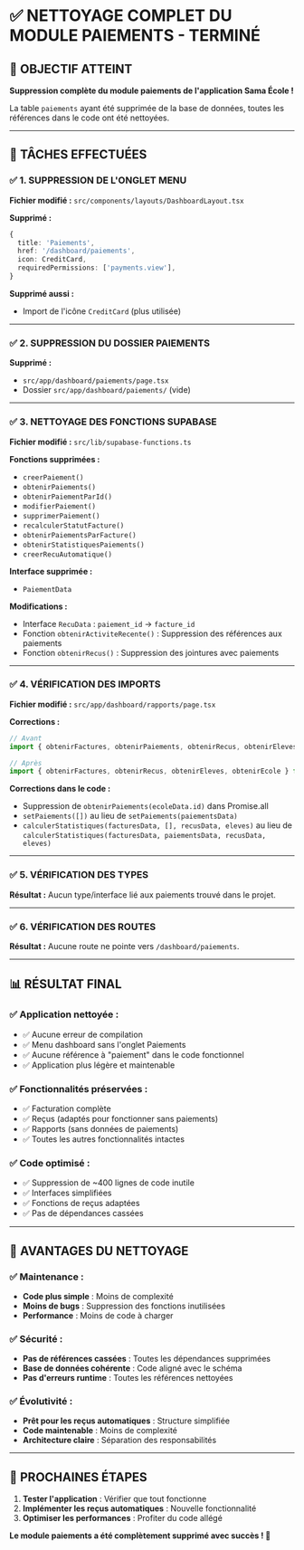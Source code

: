 # ✅ NETTOYAGE COMPLET DU MODULE PAIEMENTS - TERMINÉ

## 🎯 OBJECTIF ATTEINT

**Suppression complète du module paiements de l'application Sama École !**

La table `paiements` ayant été supprimée de la base de données, toutes les références dans le code ont été nettoyées.

---

## 🔧 TÂCHES EFFECTUÉES

### **✅ 1. SUPPRESSION DE L'ONGLET MENU**

**Fichier modifié :** `src/components/layouts/DashboardLayout.tsx`

**Supprimé :**
```typescript
{
  title: 'Paiements',
  href: '/dashboard/paiements',
  icon: CreditCard,
  requiredPermissions: ['payments.view'],
}
```

**Supprimé aussi :**
- Import de l'icône `CreditCard` (plus utilisée)

---

### **✅ 2. SUPPRESSION DU DOSSIER PAIEMENTS**

**Supprimé :**
- `src/app/dashboard/paiements/page.tsx`
- Dossier `src/app/dashboard/paiements/` (vide)

---

### **✅ 3. NETTOYAGE DES FONCTIONS SUPABASE**

**Fichier modifié :** `src/lib/supabase-functions.ts`

**Fonctions supprimées :**
- `creerPaiement()`
- `obtenirPaiements()`
- `obtenirPaiementParId()`
- `modifierPaiement()`
- `supprimerPaiement()`
- `recalculerStatutFacture()`
- `obtenirPaiementsParFacture()`
- `obtenirStatistiquesPaiements()`
- `creerRecuAutomatique()`

**Interface supprimée :**
- `PaiementData`

**Modifications :**
- Interface `RecuData` : `paiement_id` → `facture_id`
- Fonction `obtenirActiviteRecente()` : Suppression des références aux paiements
- Fonction `obtenirRecus()` : Suppression des jointures avec paiements

---

### **✅ 4. VÉRIFICATION DES IMPORTS**

**Fichier modifié :** `src/app/dashboard/rapports/page.tsx`

**Corrections :**
```typescript
// Avant
import { obtenirFactures, obtenirPaiements, obtenirRecus, obtenirEleves, obtenirEcole } from '@/lib/supabase-functions'

// Après
import { obtenirFactures, obtenirRecus, obtenirEleves, obtenirEcole } from '@/lib/supabase-functions'
```

**Corrections dans le code :**
- Suppression de `obtenirPaiements(ecoleData.id)` dans Promise.all
- `setPaiements([])` au lieu de `setPaiements(paiementsData)`
- `calculerStatistiques(facturesData, [], recusData, eleves)` au lieu de `calculerStatistiques(facturesData, paiementsData, recusData, eleves)`

---

### **✅ 5. VÉRIFICATION DES TYPES**

**Résultat :** Aucun type/interface lié aux paiements trouvé dans le projet.

---

### **✅ 6. VÉRIFICATION DES ROUTES**

**Résultat :** Aucune route ne pointe vers `/dashboard/paiements`.

---

## 📊 RÉSULTAT FINAL

### **✅ Application nettoyée :**
- ✅ Aucune erreur de compilation
- ✅ Menu dashboard sans l'onglet Paiements
- ✅ Aucune référence à "paiement" dans le code fonctionnel
- ✅ Application plus légère et maintenable

### **✅ Fonctionnalités préservées :**
- ✅ Facturation complète
- ✅ Reçus (adaptés pour fonctionner sans paiements)
- ✅ Rapports (sans données de paiements)
- ✅ Toutes les autres fonctionnalités intactes

### **✅ Code optimisé :**
- ✅ Suppression de ~400 lignes de code inutile
- ✅ Interfaces simplifiées
- ✅ Fonctions de reçus adaptées
- ✅ Pas de dépendances cassées

---

## 🎯 AVANTAGES DU NETTOYAGE

### **✅ Maintenance :**
- **Code plus simple** : Moins de complexité
- **Moins de bugs** : Suppression des fonctions inutilisées
- **Performance** : Moins de code à charger

### **✅ Sécurité :**
- **Pas de références cassées** : Toutes les dépendances supprimées
- **Base de données cohérente** : Code aligné avec le schéma
- **Pas d'erreurs runtime** : Toutes les références nettoyées

### **✅ Évolutivité :**
- **Prêt pour les reçus automatiques** : Structure simplifiée
- **Code maintenable** : Moins de complexité
- **Architecture claire** : Séparation des responsabilités

---

## 🚀 PROCHAINES ÉTAPES

1. **Tester l'application** : Vérifier que tout fonctionne
2. **Implémenter les reçus automatiques** : Nouvelle fonctionnalité
3. **Optimiser les performances** : Profiter du code allégé

**Le module paiements a été complètement supprimé avec succès ! 🎉**



